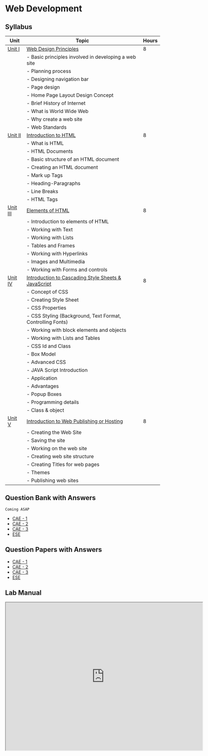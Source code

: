 # <bold> **Web Development** </bold>

## **Syllabus**

| Unit   | Topic                                                | Hours |
| ------ | ---------------------------------------------------- | ----- |
| [Unit I](Unit1.md) | [Web Design Principles](Unit1.md)                             | 8     |
|          | - Basic principles involved in developing a web site |       |
|          | - Planning process                                  |       |
|          | - Designing navigation bar                          |       |
|          | - Page design                                      |       |
|          | - Home Page Layout Design Concept                  |       |
|          | - Brief History of Internet                        |       |
|          | - What is World Wide Web                           |       |
|          | - Why create a web site                            |       |
|          | - Web Standards                                    |       |
| [Unit II](Unit2.md) | [Introduction to HTML](Unit2.md)                           | 8     |
|          | - What is HTML                                     |       |
|          | - HTML Documents                                   |       |
|          | - Basic structure of an HTML document              |       |
|          | - Creating an HTML document                        |       |
|          | - Mark up Tags                                     |       |
|          | - Heading-Paragraphs                               |       |
|          | - Line Breaks                                      |       |
|          | - HTML Tags                                        |       |
| [Unit III](Unit3.md) | [Elements of HTML](Unit3.md)                               | 8     |
|          | - Introduction to elements of HTML                 |       |
|          | - Working with Text                                |       |
|          | - Working with Lists                               |       |
|          | - Tables and Frames                                |       |
|          | - Working with Hyperlinks                          |       |
|          | - Images and Multimedia                            |       |
|          | - Working with Forms and controls                  |       |
| [Unit IV](Unit4.md) | [Introduction to Cascading Style Sheets & JavaScript](Unit4.md) | 8 |
|          | - Concept of CSS                                   |       |
|          | - Creating Style Sheet                             |       |
|          | - CSS Properties                                   |       |
|          | - CSS Styling (Background, Text Format, Controlling Fonts) | |
|          | - Working with block elements and objects          |       |
|          | - Working with Lists and Tables                    |       |
|          | - CSS Id and Class                                 |       |
|          | - Box Model                                        |       |
|          | - Advanced CSS                                     |       |
|          | - JAVA Script Introduction                         |       |
|          | - Application                                      |       |
|          | - Advantages                                       |       |
|          | - Popup Boxes                                      |       |
|          | - Programming details                              |       |
|          | - Class & object                                   |       |
| [Unit V](Unit5.md) | [Introduction to Web Publishing or Hosting](Unit5.md)         | 8     |
|          | - Creating the Web Site                            |       |
|          | - Saving the site                                  |       |
|          | - Working on the web site                          |       |
|          | - Creating web site structure                      |       |
|          | - Creating Titles for web pages                    |       |
|          | - Themes                                           |       |
|          | - Publishing web sites                             |       |

## Question Bank with Answers
    Coming ASAP
- [CAE - 1]()
- [CAE - 2]()
- [CAE - 3]()
- [ESE]()

## Question Papers with Answers
- [CAE - 1]()
- [CAE - 2]()
- [CAE - 3]()
- [ESE]()

## Lab Manual

<iframe src="https://drive.google.com/file/d/1y0maUIW1lbB9Ri_2owKB__DvvY-V2hxF/preview" width="640" height="480" allow="autoplay"></iframe>